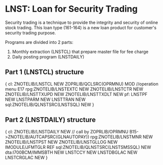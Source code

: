 # LNST: Loan for Security Trading

Security trading is a technique to provide the integrity and security of online stock trading. This loan type (161-164) is a new loan product for customer's security trading purpose.

Programs are divided into 2 parts: 
1. Monthly extraction (LNSTCL) that prepare master file for fee charge
2. Daily posting program (LNSTDAILY) 

## Part 1 (LNSTCL) structure
{
    cl: ZNOTELIB/LNSTCL NEW
        ZOPRLIB/QCLSRC(OPRMNU) MOD //operation menu E17
    rpg:ZNOTELIB/LNSTEXTC NEW
        ZNOTELIB/LNSTCTR NEW
        ZNOTELIB/LNSTTXUPD NEW 
        ZNOTELIB/LNSTTXDLT NEW
    pf: LNSTPF NEW
        LNSTPARM NEW
        LNSTTRAN NEW
    sql:ZNOTELIB/QLNSTSRC(LNSTSQL) NEW
}

## Part 2 (LNSTDAILY) structure
{
    cl: ZNOTELIB/LNSTDAILY NEW // call by ZOPRLIB/OPRMNU B15->ZNOTELIB/AUTCAPSRC(GLNAUTOPAY))
    rpg:ZNOTELIB/LNSTMNR NEW
        ZNOTELIB/LNSTPST NEW
        ZNOTELIB/LNSTGLLOG NEW 
        IMODULE/JFMTGLR REF
    sql:ZNOTELIB/QLNSTSRC(LNSTSMSSQL) NEW
    dta:I700BCM/IMMSBTH NEW
        LNSTCCY NEW
        LNSTDBGLAC NEW
        LNSTCRGLAC NEW
}

